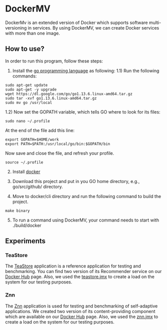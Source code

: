# DockerMV
DockerMv is an extended version of Docker which supports software multi-versioning in services. By using DockerMV, we can create Docker services with more than one image.

## How to use?
In order to run this program, follow these steps:
1) Install the [go programming language](https://golang.org/dl/) as following:
  1.1) Run the following commands:
  ```
  sudo apt-get update
  sudo apt-get -y upgrade
  wget https://dl.google.com/go/go1.13.6.linux-amd64.tar.gz
  sudo tar -xvf go1.13.6.linux-amd64.tar.gz
  sudo mv go /usr/local
  ```
  1.2) Now set the GOPATH variable, which tells GO where to look for its files:
  ```
  sudo nano ~/.profile
  ```
  At the end of the file add this line:
  ```
  export GOPATH=$HOME/work
  export PATH=$PATH:/usr/local/go/bin:$GOPATH/bin
  ```
  Now save and close the file, and refresh your profile.
  ```
  source ~/.profile
  ```

2) Install [docker](https://docs.docker.com/install/linux/docker-ce/ubuntu/) 

3) Download this project and put in you GO home directory, e.g., go/src/github/ directory. 

4) Move to docker/cli directory and run the following command to build the project.
```
make binary
```

5) To run a command using DockerMV, your command needs to start with ./build/docker

## Experiments

### TeaStore
The [TeaStore](https://github.com/DescartesResearch/TeaStore) application is a reference application for testing and benchmarking. You can find two version of its Recommender service on our [Docker Hub](https://hub.docker.com/u/sgholami) page. Also, we used the [teastore.jmx](teastore.jmx) to create a load on the system for our testing purposes.

### Znn
The [Znn](https://github.com/cmu-able/znn) application is used for testing and benchmarking of self-adaptive applications. We created two version of its content-providing component which are available on our [Docker Hub](https://hub.docker.com/u/alirezagoli) page. Also, we used the [znn.jmx](znn.jmx) to create a load on the system for our testing purposes.
